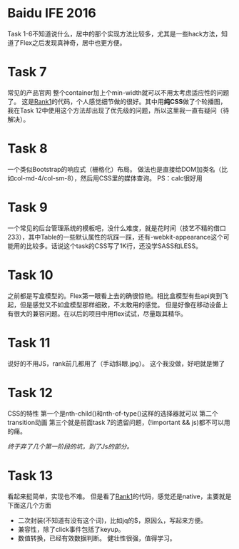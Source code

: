 Baidu IFE 2016
=============
Task 1-6不知道说什么，居中的那个实现方法比较多，尤其是一些hack方法，知道了Flex之后发现真神奇，居中也更方便。

Task 7
=====
常见的产品官网
整个container加上个min-width就可以不用太考虑适应性的问题了。
这是[Rank1](https://github.com/chenBuJuan/IFE-FirstStage-Task7)的代码，个人感觉细节做的很好。其中用**纯CSS**做了个轮播图，我在Task 12中使用这个方法却出现了优先级的问题，所以这里我一直有疑问（待解决）。

Task 8
=====
一个类似Bootstrap的响应式（栅格化）布局。
做法也是直接给DOM加类名（比如col-md-4/col-sm-8），然后用CSS里的媒体查询。
PS：calc很好用

Task 9
=====
一个常见的后台管理系统的模板吧，没什么难度，就是花时间（技艺不精的借口233），其中Table的一些默认属性的坑踩一踩，还有-webkit-appearance这个可能用的比较多。话说这个task的CSS写了1K行，还没学SASS和LESS。

Task 10
=====
之前都是写盒模型的。Flex第一眼看上去的确很惊艳。相比盒模型有些api爽到飞起，但是感觉又不如盒模型那样细致，不太敢用的感觉。
但是好像在移动设备上有很大的兼容问题。在以后的项目中用flex试试，尽量取其精华。

Task 11
======
说好的不用JS，rank前几都用了（手动斜眼.jpg）。
这个我没做，好吧就是懒了

Task 12
======
CSS的特性
第一个是nth-child()和nth-of-type()这样的选择器就可以
第二个transition动画
第三个就是前面task 7的遗留问题，(!important && js)都不可以用的痛。


*终于弃了几个第一阶段的坑，到了Js的部分。*

Task 13
======
看起来挺简单，实现也不难。
但是看了[Rank1](https://github.com/jshacker007/ife2016/blob/master/stage2/task13/index.html)的代码，感觉还是native，主要就是下面这几个方面
- 二次封装(不知道有没有这个词)，比如jq的$，原因么，写起来方便。
- 兼容性，除了click事件包括了keyup。
- 数值转换，已经有效数据判断。
健壮性很强，值得学习。
